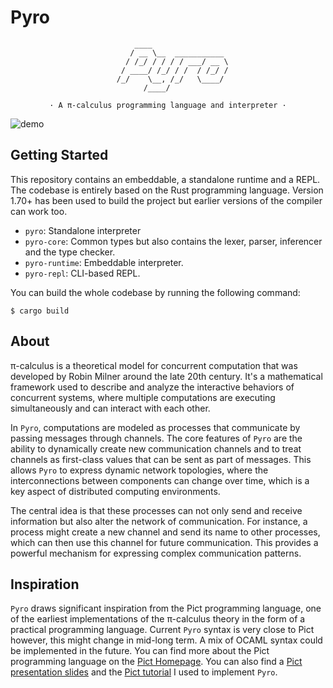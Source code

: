# Pyro

<div align="center">

          ____                 
         / __ \__  ___________ 
        / /_/ / / / / ___/ __ \
       / ____/ /_/ / /  / /_/ /
      /_/    \__, /_/   \____/ 
            /____/             
     
    · A π-calculus programming language and interpreter ·



</div>


![demo](https://github.com/YoEight/pyro/assets/144545/7cebd746-09de-495c-a381-6d20e1b5c4ae)

## Getting Started

This repository contains an embeddable, a standalone runtime and a REPL. The codebase is entirely based on the Rust programming language. Version 1.70+ has been used to build the project but earlier versions of the compiler can work too.

* `pyro`: Standalone interpreter
* `pyro-core`: Common types but also contains the lexer, parser, inferencer and the type checker.
* `pyro-runtime`: Embeddable interpreter.
* `pyro-repl`: CLI-based REPL.

You can build the whole codebase by running the following command:
```
$ cargo build
```

## About

π-calculus is a theoretical model for concurrent computation that was developed by Robin Milner around the late 20th century.
It's a mathematical framework used to describe and analyze the interactive behaviors of concurrent systems, where multiple computations are executing simultaneously and can interact with each other.

In `Pyro`, computations are modeled as processes that communicate by passing messages through channels. The core features of `Pyro` are the ability to dynamically create new communication channels and to treat channels as first-class values that can be sent as part of messages. This allows `Pyro` to express dynamic network topologies, where the interconnections between components can change over time, which is a key aspect of distributed computing environments.

The central idea is that these processes can not only send and receive information but also alter the network of communication. For instance, a process might create a new channel and send its name to other processes, which can then use this channel for future communication. This provides a powerful mechanism for expressing complex communication patterns.

## Inspiration

`Pyro` draws significant inspiration from the Pict programming language, one of the earliest implementations of the π-calculus theory in the form of a practical programming language. Current `Pyro` syntax is very close to Pict however, this might change in mid-long term. A mix of OCAML syntax could be implemented in the future. You can find more about the Pict programming language on the [Pict Homepage]. You can also find a [Pict presentation slides] and the [Pict tutorial] I used to implement `Pyro`.

[Pict Homepage]: https://www.cis.upenn.edu/~bcpierce/papers/pict/Html/Pict.html
[Pict presentation slides]: https://www-sop.inria.fr/mimosa/Pascal.Zimmer/mobility/pict.pdf
[Pict tutorial]: https://www.cs.rpi.edu/academics/courses/spring04/dci/picttutorial.pdf
